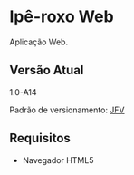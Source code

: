 # Ipê-roxo Web

Aplicação Web.

## Versão Atual

1.0-A14

Padrão de versionamento: [JFV](http://joseflavio.com/jfv)

## Requisitos

* Navegador HTML5

